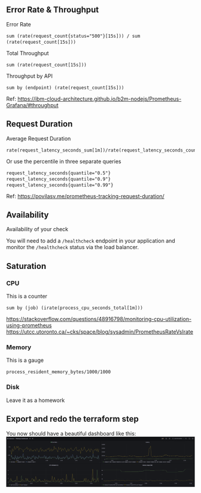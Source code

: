 ## 





## Error Rate & Throughput
Error Rate
```
sum (rate(request_count{status="500"}[15s])) / sum (rate(request_count[15s]))
```
Total Throughput
```
sum (rate(request_count[15s]))
```
Throughput by API
```
sum by (endpoint) (rate(request_count[15s]))
```
Ref: https://ibm-cloud-architecture.github.io/b2m-nodejs/Prometheus-Grafana/#throughput

## Request Duration
Average Request Duration
```
rate(request_latency_seconds_sum[1m])/rate(request_latency_seconds_count[1m])
```
Or use the percentile in three separate queries
```
request_latency_seconds{quantile="0.5"}
request_latency_seconds{quantile="0.9"}
request_latency_seconds{quantile="0.99"}
```
Ref: https://povilasv.me/prometheus-tracking-request-duration/

## Availability
Availability of your check

You will need to add a `/healthcheck` endpoint in your application and monitor the `/healthcheck` status via the
load balancer.  

## Saturation
### CPU
This is a counter
```
sum by (job) (irate(process_cpu_seconds_total[1m]))
```
https://stackoverflow.com/questions/48916798/monitoring-cpu-utilization-using-prometheus
https://utcc.utoronto.ca/~cks/space/blog/sysadmin/PrometheusRateVsIrate

### Memory
This is a gauge
```
process_resident_memory_bytes/1000/1000
```
### Disk
Leave it as a homework

## Export and redo the terraform step
You now should have a beautiful dashboard like this:
![Alt text](../images/dashboard_ready.png?raw=true)